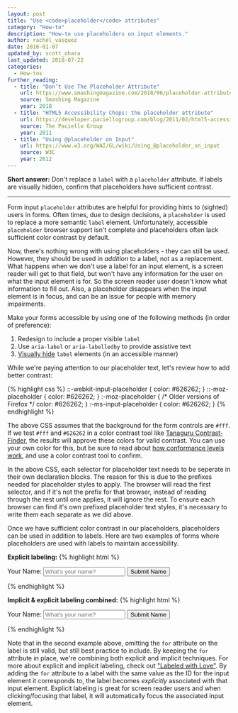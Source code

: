 ```yaml
---
layout: post
title: "Use <code>placeholder</code> attributes"
category: "How-to"
description: "How-to use placeholders on input elements."
author: rachel_vasquez
date: 2016-01-07
updated_by: scott_ohara
last_updated: 2018-07-22
categories:
  - How-tos
further_reading:
  - title: "Don’t Use The Placeholder Attribute"
    url: https://www.smashingmagazine.com/2018/06/placeholder-attribute/
    source: Smashing Magazine
    year: 2018
  - title: "HTML5 Accessibility Chops: the placeholder attribute"
    url: https://developer.paciellogroup.com/blog/2011/02/html5-accessibility-chops-the-placeholder-attribute/
    source: The Paciello Group
    year: 2011
  - title: "Using @placeholder on Input"
    url: https://www.w3.org/WAI/GL/wiki/Using_@placeholder_on_input
    source: W3C
    year: 2012
---
```

**Short answer:** Don't replace a `label` with a `placeholder` attribute. If labels are visually hidden, confirm that placeholders have sufficient contrast.

---

Form input `placeholder` attributes are helpful for providing hints to (sighted) users in forms. Often times, due to design decisions, a `placeholder` is used to replace a more semantic `label` element. Unfortunately, accessible `placeholder` browser support isn't complete and placeholders often lack sufficient color contrast by default.

Now, there's nothing wrong with using placeholders - they can still be used. However, they should be used in *addition* to a label, not as a replacement. What happens when we don't use a label for an input element, is a screen reader will get to that field, but won't have any information for the user on what the input element is for. So the screen reader user doesn't know what information to fill out. Also, a placeholder disappears when the input element is in focus, and can be an issue for people with memory impairments.

Make your forms accessible by using one of the following methods (in order of preference):

1. Redesign to include a proper visible `label`
1. Use `aria-label` or `aria-labelledby` to provide assistive text
1. [Visually hide](https://a11yproject.com/posts/how-to-hide-content/) `label` elements (in an accessible manner)

While we're paying attention to our placeholder text, let's review how to add better contrast:

{% highlight css %}
::-webkit-input-placeholder {
  color: #626262;
}
::-moz-placeholder {
  color: #626262;
}
:-moz-placeholder {  /* Older versions of Firefox */
  color: #626262;
}
:-ms-input-placeholder {
  color: #626262;
}
{% endhighlight %}

The above CSS assumes that the background for the form controls are `#fff`. If we test `#fff` and `#626262` in a color contrast tool like [Tanaguru Contrast-Finder](http://contrast-finder.tanaguru.com/result.html;jsessionid=57DFFB6E8E217E7C92C55B7CE2629CF6?foreground=%23626262&background=%23ffffff&isBackgroundTested=false&ratio=4.5&algo=HSV), the results will approve these colors for valid contrast. You can use your own color for this, but be sure to read about [how conformance levels work](https://www.w3.org/TR/UNDERSTANDING-WCAG20/conformance.html#uc-levels-head), and use a color contrast tool to confirm.

In the above CSS, each selector for placeholder text needs to be seperate in their own declaration blocks. The reason for this is due to the prefixes needed for placeholder styles to apply. The browser will read the first selector, and if it's not the prefix for that browser, instead of reading through the rest until one applies, it will ignore the rest. To ensure each browser can find it's own prefixed placeholder text styles, it's necessary to write them each separate as we did above.

Once we have sufficient color contrast in our placeholders, placeholders can be used in addition to labels. Here are two examples of forms where placeholders are used with labels to maintain accessibility.

**Explicit labeling:**
{% highlight html %}
<form>
  <label for="your-name">
    Your Name:
  </label>
  <input type="text" id="your-name" name="your-name" placeholder="What's your name?">
  <input type="submit" value="Submit Name">
</form>
{% endhighlight %}

**Implicit & explicit labeling combined:**
{% highlight html %}
<form>
  <label for="your-name">
    Your Name:
    <input type="text" id="your-name" name="your-name" placeholder="What's your name?">
  </label>
  <input type="submit" value="Submit Name">
</form>
{% endhighlight %}

Note that in the second example above, omitting the `for` attribute on the label is still valid, but still best practice to include. By keeping the `for` attribute in place, we're combining both explicit and implicit techniques. For more about explicit and implicit labeling, check out ["Labeled with Love"](https://www.aaron-gustafson.com/notebook/labeled-with-love/). By adding the `for` attribute to a label with the same value as the ID for the input element it corresponds to, the label becomes *explicitly* associated with that input element. Explicit labeling is great for screen reader users and when clicking/focusing that label, it will automatically focus the associated input element.

